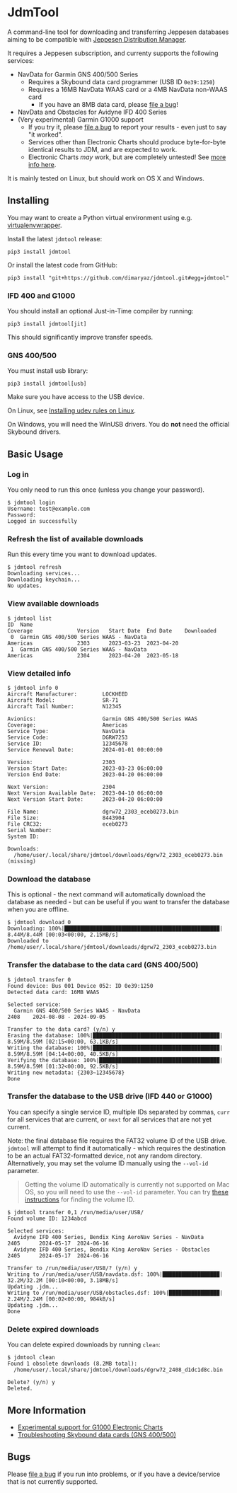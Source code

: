 # JdmTool

A command-line tool for downloading and transferring Jeppesen databases aiming to be compatible with [Jeppesen Distribution Manager](https://ww2.jeppesen.com/data-solutions/jeppesen-distribution-manager/).

It requires a Jeppesen subscription, and currenty supports the following services:
- NavData for Garmin GNS 400/500 Series
  - Requires a Skybound data card programmer (USB ID `0e39:1250`)
  - Requires a 16MB NavData WAAS card or a 4MB NavData non-WAAS card
    - If you have an 8MB data card, please [file a bug](https://github.com/dimaryaz/jdmtool/issues/)!
- NavData and Obstacles for Avidyne IFD 400 Series
- (Very experimental) Garmin G1000 support
  - If you try it, please [file a bug](https://github.com/dimaryaz/jdmtool/issues/) to report your results - even just to say "it worked".
  - Services other than Electronic Charts should produce byte-for-byte identical results to JDM, and are expected to work.
  - Electronic Charts _may_ work, but are completely untested! See [more info here](ElectronicCharts.md).


It is mainly tested on Linux, but should work on OS X and Windows.

## Installing

You may want to create a Python virtual environment using e.g. [virtualenvwrapper](https://pypi.org/project/virtualenvwrapper/).

Install the latest `jdmtool` release:

```
pip3 install jdmtool
```

Or install the latest code from GitHub:

```
pip3 install "git+https://github.com/dimaryaz/jdmtool.git#egg=jdmtool"
```

### IFD 400 and G1000

You should install an optional Just-in-Time compiler by running:
```
pip3 install jdmtool[jit]
```

This should significantly improve transfer speeds.

### GNS 400/500

You must install usb library: 
```
pip3 install jdmtool[usb]
```

Make sure you have access to the USB device. 

On Linux, see [Installing udev rules on Linux](udev/README.md). 

On Windows, you will need the WinUSB drivers. You do **not** need the official Skybound drivers.

## Basic Usage

### Log in

You only need to run this once (unless you change your password).

```
$ jdmtool login
Username: test@example.com
Password: 
Logged in successfully
```

### Refresh the list of available downloads

Run this every time you want to download updates.

```
$ jdmtool refresh
Downloading services...
Downloading keychain...
No updates.
```

### View available downloads

```
$ jdmtool list
ID  Name                                                                    Coverage              Version   Start Date  End Date    Downloaded
 0  Garmin GNS 400/500 Series WAAS - NavData                                Americas              2303      2023-03-23  2023-04-20            
 1  Garmin GNS 400/500 Series WAAS - NavData                                Americas              2304      2023-04-20  2023-05-18            
```

### View detailed info

```
$ jdmtool info 0
Aircraft Manufacturer:        LOCKHEED
Aircraft Model:               SR-71
Aircraft Tail Number:         N12345

Avionics:                     Garmin GNS 400/500 Series WAAS
Coverage:                     Americas
Service Type:                 NavData
Service Code:                 DGRW7253
Service ID:                   12345678
Service Renewal Date:         2024-01-01 00:00:00

Version:                      2303
Version Start Date:           2023-03-23 06:00:00
Version End Date:             2023-04-20 06:00:00

Next Version:                 2304
Next Version Available Date:  2023-04-10 06:00:00
Next Version Start Date:      2023-04-20 06:00:00

File Name:                    dgrw72_2303_eceb0273.bin
File Size:                    8443904
File CRC32:                   eceb0273
Serial Number:                
System ID:                    

Downloads:
  /home/user/.local/share/jdmtool/downloads/dgrw72_2303_eceb0273.bin  (missing)
```

### Download the database

This is optional - the next command will automatically download the database as needed - but can be useful if you want to transfer the database when you are offline.

```
$ jdmtool download 0
Downloading: 100%|█████████████████████████████████████████████████| 8.44M/8.44M [00:03<00:00, 2.15MB/s]
Downloaded to /home/user/.local/share/jdmtool/downloads/dgrw72_2303_eceb0273.bin
```

### Transfer the database to the data card (GNS 400/500)

```
$ jdmtool transfer 0
Found device: Bus 001 Device 052: ID 0e39:1250
Detected data card: 16MB WAAS

Selected service:
  Garmin GNS 400/500 Series WAAS - NavData                              2408    2024-08-08 - 2024-09-05

Transfer to the data card? (y/n) y
Erasing the database: 100%|████████████████████████████████████████| 8.59M/8.59M [02:15<00:00, 63.1KB/s]
Writing the database: 100%|████████████████████████████████████████| 8.59M/8.59M [04:14<00:00, 40.5KB/s]
Verifying the database: 100%|██████████████████████████████████████| 8.59M/8.59M [01:32<00:00, 92.5KB/s]
Writing new metadata: {2303~12345678}
Done
```

### Transfer the database to the USB drive (IFD 440 or G1000)

You can specify a single service ID, multiple IDs separated by commas, `curr` for all services that are current, or `next` for all services that are not yet current.

Note: the final database file requires the FAT32 volume ID of the USB drive. `jdmtool` will attempt to find it automatically - which requires the destination to be an actual FAT32-formatted device, not any random directory. Alternatively, you may set the volume ID manually using the `--vol-id` parameter.

> Getting the volume ID automatically is currently not supported on Mac OS, so you will need to use the `--vol-id` parameter. You can try [these instructions](https://apple.stackexchange.com/questions/408562/how-can-i-get-the-volume-serial-number-of-a-fat-volume) for finding the volume ID.

```
$ jdmtool transfer 0,1 /run/media/user/USB/
Found volume ID: 1234abcd

Selected services:
  Avidyne IFD 400 Series, Bendix King AeroNav Series - NavData          2405      2024-05-17  2024-06-16
  Avidyne IFD 400 Series, Bendix King AeroNav Series - Obstacles        2405      2024-05-17  2024-06-16

Transfer to /run/media/user/USB/? (y/n) y
Writing to /run/media/user/USB/navdata.dsf: 100%|██████████████████| 32.2M/32.2M [00:10<00:00, 3.18MB/s]
Updating .jdm...
Writing to /run/media/user/USB/obstacles.dsf: 100%|████████████████| 2.24M/2.24M [00:02<00:00, 984kB/s]
Updating .jdm...
Done
```

### Delete expired downloads

You can delete expired downloads by running `clean`:

```
$ jdmtool clean
Found 1 obsolete downloads (8.2MB total):
  /home/user/.local/share/jdmtool/downloads/dgrw72_2408_d1dc1d8c.bin

Delete? (y/n) y
Deleted.
```

## More Information

- [Experimental support for G1000 Electronic Charts](ElectronicCharts.md)
- [Troubleshooting Skybound data cards (GNS 400/500)](Skybound.md)

## Bugs

Please [file a bug](https://github.com/dimaryaz/jdmtool/issues/) if you run into problems, or if you have a device/service that is not currently supported.
